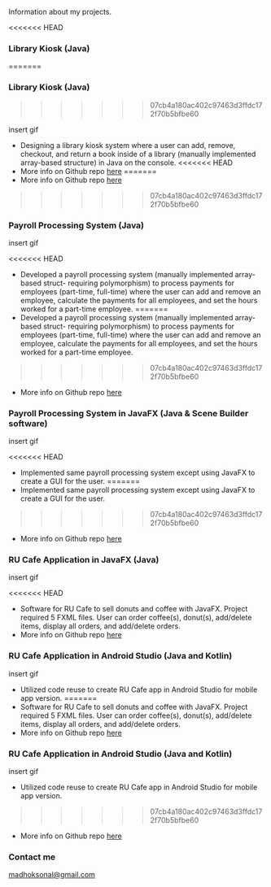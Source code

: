 
Information about my projects.

<<<<<<< HEAD
### Library Kiosk (Java)
=======
### Library Kiosk (Java)
>>>>>>> 07cb4a180ac402c97463d3ffdc172f70b5bfbe60

insert gif

* Designing a library kiosk system where a user can add, remove, checkout, and return a book inside of a library (manually implemented array-based structure) in Java on the console.
<<<<<<< HEAD
* More info on Github repo [here](https://github.com/amorfati-s/Project1-213- "Library Kiosk Project")
=======
* More info on Github repo [here](https://github.com/amorfati-s/Project1-213- "Library Kiosk Project") 
>>>>>>> 07cb4a180ac402c97463d3ffdc172f70b5bfbe60

### Payroll Processing System (Java)

insert gif

<<<<<<< HEAD
* Developed a payroll processing system (manually implemented array-based struct- requiring polymorphism) to process payments for employees (part-time, full-time) where the user can add and remove an employee, calculate the payments for all employees, and set the hours worked for a part-time employee.
=======
* Developed a payroll processing system (manually implemented array-based struct- requiring polymorphism) to process payments for employees (part-time, full-time) where the user can add and remove an employee, calculate the payments for all employees, and set the hours worked for a part-time employee. 
>>>>>>> 07cb4a180ac402c97463d3ffdc172f70b5bfbe60
* More info on Github repo [here](https://github.com/amorfati-s/Project2-213 "Payroll Processing Github Repo")

### Payroll Processing System in JavaFX (Java & Scene Builder software)

insert gif

<<<<<<< HEAD
* Implemented same payroll processing system except using JavaFX to create a GUI for the user.
=======
* Implemented same payroll processing system except using JavaFX to create a GUI for the user. 
>>>>>>> 07cb4a180ac402c97463d3ffdc172f70b5bfbe60
* More info on Github repo [here](https://github.com/amorfati-s/Project-3-213 "Payroll Processing Github Repo JavaFX")

### RU Cafe Application in JavaFX (Java)

insert gif

<<<<<<< HEAD
* Software for RU Cafe to sell donuts and coffee with JavaFX. Project required 5 FXML files. User can order coffee(s), donut(s), add/delete items, display all orders, and add/delete orders.
* More info on Github repo [here](https://github.com/amorfati-s/Project-4-213 "RUCafe JavaFX Github repo")

### RU Cafe Application in Android Studio (Java and Kotlin)

insert gif

* Utilized code reuse to create RU Cafe app in Android Studio for mobile app version.
=======
* Software for RU Cafe to sell donuts and coffee with JavaFX. Project required 5 FXML files. User can order coffee(s), donut(s), add/delete items, display all orders, and add/delete orders. 
* More info on Github repo [here](https://github.com/amorfati-s/Project-4-213 "RUCafe JavaFX Github repo")

### RU Cafe Application in Android Studio (Java and Kotlin) 

insert gif

* Utilized code reuse to create RU Cafe app in Android Studio for mobile app version. 
>>>>>>> 07cb4a180ac402c97463d3ffdc172f70b5bfbe60
*  More info on Github repo [here](https://github.com/amorfati-s/Project-5-213 "RUCafe Android Github Repo")

### Contact me

[madhoksonal@gmail.com](mailto:madhoksonal@gmail.com)
